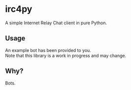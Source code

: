 # irc4py
A simple Internet Relay Chat client in pure Python.  

## Usage
An example bot has been provided to you.  
Note that this library is a work in progress and may change.  

## Why?
Bots.